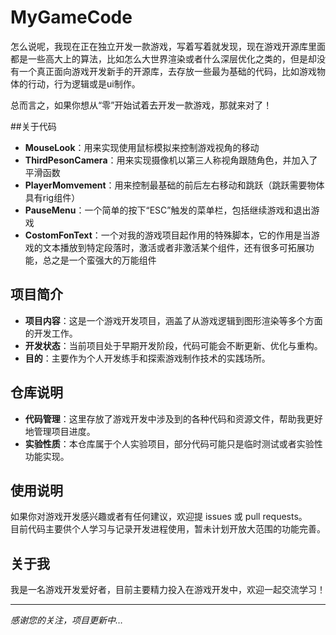 # MyGameCode

怎么说呢，我现在正在独立开发一款游戏，写着写着就发现，现在游戏开源库里面都是一些高大上的算法，比如怎么大世界渲染或者什么深层优化之类的，但是却没有一个真正面向游戏开发新手的开源库，去存放一些最为基础的代码，比如游戏物体的行动，行为逻辑或是ui制作。

总而言之，如果你想从“零”开始试着去开发一款游戏，那就来对了！


##关于代码

- **MouseLook**：用来实现使用鼠标模拟来控制游戏视角的移动
- **ThirdPesonCamera**：用来实现摄像机以第三人称视角跟随角色，并加入了平滑函数
- **PlayerMomvement**：用来控制最基础的前后左右移动和跳跃（跳跃需要物体具有rig组件）
- **PauseMenu**：一个简单的按下“ESC”触发的菜单栏，包括继续游戏和退出游戏
- **CostomFonText**：一个对我的游戏项目起作用的特殊脚本，它的作用是当游戏的文本播放到特定段落时，激活或者非激活某个组件，还有很多可拓展功能，总之是一个蛮强大的万能组件

## 项目简介

- **项目内容**：这是一个游戏开发项目，涵盖了从游戏逻辑到图形渲染等多个方面的开发工作。
- **开发状态**：当前项目处于早期开发阶段，代码可能会不断更新、优化与重构。
- **目的**：主要作为个人开发练手和探索游戏制作技术的实践场所。

## 仓库说明

- **代码管理**：这里存放了游戏开发中涉及到的各种代码和资源文件，帮助我更好地管理项目进度。
- **实验性质**：本仓库属于个人实验项目，部分代码可能只是临时测试或者实验性功能实现。

## 使用说明

如果你对游戏开发感兴趣或者有任何建议，欢迎提 issues 或 pull requests。  
目前代码主要供个人学习与记录开发进程使用，暂未计划开放大范围的功能完善。

## 关于我

我是一名游戏开发爱好者，目前主要精力投入在游戏开发中，欢迎一起交流学习！

---

*感谢您的关注，项目更新中…*
